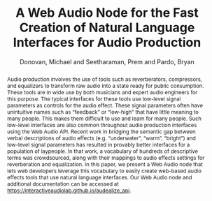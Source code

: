 --- 
title: "A Web Audio Node for the Fast Creation of Natural Language Interfaces for Audio Production" 
abstract: "Audio production involves the use of tools such as reverberators, compressors, and equalizers to transform raw audio into a state ready for public consumption. These tools are in wide use by both musicians and expert audio engineers for this purpose. The typical interfaces for these tools use low-level signal parameters as controls for the audio effect. These signal parameters often have unintuitive names such as “feedback” or “low-high” that have little meaning to many people. This makes them difficult to use and learn for many people. Such low-level interfaces are also common throughout audio production interfaces using the Web Audio API. Recent work in bridging the semantic gap between verbal descriptions of audio effects (e.g. “underwater”, “warm”, “bright”) and low-level signal parameters has resulted in provably better interfaces for a population of laypeople. In that work, a vocabulary of hundreds of descriptive terms was crowdsourced, along with their mappings to audio effects settings for reverberation and equalization. In this paper, we present a Web Audio node that lets web developers leverage this vocabulary to easily create web-based audio effects tools that use natural language interfaces. Our Web Audio node and additional documentation can be accessed at https://interactiveaudiolab.github.io/audealize_api." 
address: "London" 
author: "Donovan, Michael and Seetharaman, Prem and Pardo, Bryan"
webAuthor: "Michael Donovan, Prem Seetharaman, Bryan Pardo" 
booktitle: "Proceedings of the International Web Audio Conference" 
editor: "Thalmann, Florian and Ewert, Sebastian" 
month: "August"
pages: "" 
publisher: "Queen Mary University of London" 
series: "WAC '17"
track: "Poster"  
year: "2017" 
id: "2017_EA_12" 
tags: year2017
media: none 
pdflink: /_data/papers/pdf/2017/2017_12.pdf
ISSN: 2663-5844
---
